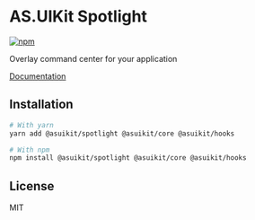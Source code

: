 # AS.UIKit Spotlight

[![npm](https://img.shields.io/npm/dm/@asuikit/spotlight)](https://www.npmjs.com/package/@asuikit/spotlight)

Overlay command center for your application

[Documentation](https://srcalienswap.github.io/as-uikit/)

## Installation

```bash
# With yarn
yarn add @asuikit/spotlight @asuikit/core @asuikit/hooks

# With npm
npm install @asuikit/spotlight @asuikit/core @asuikit/hooks
```

## License

MIT
